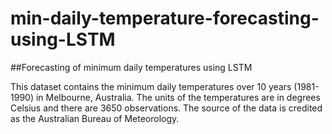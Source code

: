 # min-daily-temperature-forecasting-using-LSTM
##Forecasting of minimum daily temperatures using LSTM

This dataset contains the minimum daily temperatures over 10 years (1981-1990) in Melbourne, Australia. 
The units of the temperatures are in degrees Celsius and there are 3650 observations. The source of the data is credited as the Australian Bureau of Meteorology.
